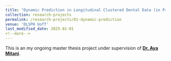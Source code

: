 ```yaml
---
title: "Dynamic Prediction in Longitudinal Clustered Dental Data (in Progress)"
collection: research-projects
permalink: /research-projects/01-dynamic-prediction
venue: 'DLSPH UofT'
last_modified_date: 2025-01-01 
<!--more--> 
---
```


<!--more--> 
This is an my ongoing master thesis project under supervision of [**Dr. Aya Mitani**](https://www.ayamitani.com/).